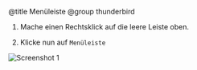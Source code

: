 ﻿@title Menüleiste
@group thunderbird

1. Mache einen Rechtsklick auf die leere Leiste oben.

2. Klicke nun auf `Menüleiste`

  ![Screenshot 1](content/guides/THUNDERBIRD/MENUBAR/screen1.png)
